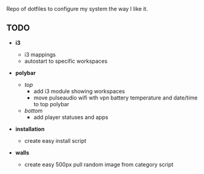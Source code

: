 Repo of dotfiles to configure my system the way I like it.


## TODO
+ __i3__
	+ i3 mappings
	+ autostart to specific workspaces
+ __polybar__
	+ *top*
		+ add i3 module showing workspaces
		+ move pulseaudio wifi wth vpn battery temperature and date/time to top polybar
	+ *bottom*
		+ add player statuses and apps
+ __installation__
	+ create easy install script

+ __walls__
	+ create easy 500px pull random image from category script

